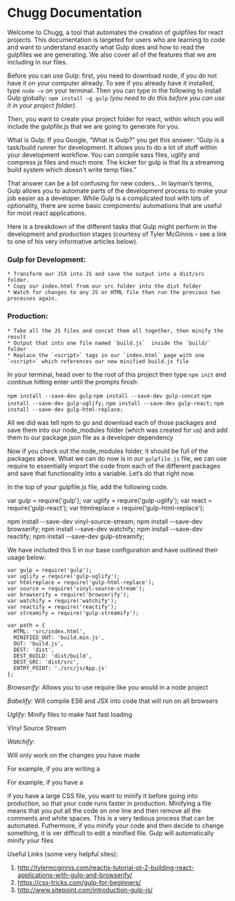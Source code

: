 # Chugg Documentation

Welcome to Chugg, a tool that automates the creation of gulpfiles for react projects. This documentation is targeted for users who are learning to code and want to understand exactly what Gulp does and how to read the gulpfiles we are generating. We also cover all of the features that we are including in our files.

Before you can use Gulp: first, you need to download node, if you do not have it on your computer already. To see if you already have it installed, type `node –v` on your terminal. Then you can type in the following to install Gulp globally: `npm install –g gulp` *(you need to do this before you can use it in your project folder)*.

Then, you want to create your project folder for react, within which you will include the gulpfile.js that we are going to generate for you.

What is Gulp: If you Google, “What is Gulp?” you get this answer: “Gulp is a task/build runner for development. It allows you to do a lot of stuff within your development workflow. You can compile sass files, uglify and compress js files and much more. The kicker for gulp is that its a streaming build system which doesn't write temp files.”

That answer can be a bit confusing for new coders... In layman’s terms, Gulp allows you to automate parts of the development process to make your job easier as a developer. While Gulp is a complicated tool with lots of optionality, there are some basic components/ automations that are useful for most react applications.

Here is a breakdown of the different tasks that Gulp might perform in the development and production stages (courtesy of Tyler McGinnis – see a link to one of his very informative articles below).

### Gulp for Development:
    * Transform our JSX into JS and save the output into a dist/src folder.
    * Copy our index.html from our src folder into the dist folder
    * Watch for changes to any JS or HTML file then run the previous two processes again.

### Production:
    * Take all the JS files and concat them all together, then minify the result
    * Output that into one file named `build.js`  inside the `build/` folder
    * Replace the `<script>` tags in our `index.html` page with one `<script>` which references our new minified build.js file
  

In your terminal, head over to the root of this project then type `npm init` and continue hitting enter until the prompts finish:

`npm install --save-dev gulp`
`npm install --save-dev gulp-concat`
`npm install --save-dev gulp-uglify;`
`npm install --save-dev gulp-react;`
`npm install --save-dev gulp-html-replace;`

All we did was tell npm to go and download each of those packages and save them into our node_modules folder (which was created for us) and add them to our package.json file as a developer dependency

Now if you check out the node_modules folder, it should be full of the packages above. What we can do now is in our `gulpfile.js` file, we can use require to essentially import the code from each of the different packages and save that functionality into a variable. Let’s do that right now.

In the top of your gulpfile.js file, add the following code.

var gulp = require('gulp');
var uglify = require('gulp-uglify');
var react = require('gulp-react');
var htmlreplace = require('gulp-html-replace');

npm install --save-dev vinyl-source-stream;
npm install --save-dev browserify;
npm install --save-dev watchify;
npm install --save-dev reactify;
npm install --save-dev gulp-streamify;

We have included this 5 in our base configuration and have outlined their usage below:

    var gulp = require('gulp');
    var uglify = require('gulp-uglify');
    var htmlreplace = require('gulp-html-replace');
    var source = require('vinyl-source-stream');
    var browserify = require('browserify');
    var watchify = require('watchify');
    var reactify = require('reactify');
    var streamify = require('gulp-streamify');

    var path = {
      HTML: 'src/index.html',
      MINIFIED_OUT: 'build.min.js',
      OUT: 'build.js',
      DEST: 'dist',
      DEST_BUILD: 'dist/build',
      DEST_SRC: 'dist/src',
      ENTRY_POINT: './src/js/App.js'
    };

_Browserify_:
Allows you to use require like you would in a node project

_Babelify_: Will compile ES6 and JSX into code that will run on all browsers

_Uglify_: Minify files to make fast fast loading 

Vinyl Source Stream

_Watchify_: 

Will only work on the changes you have made


For example, if you are writing a

For example, if you have a



if you have a large CSS file, you want to minify it before going into production, so that your code runs faster in production. Minifying a file means that you put all the code on one line and then remove all the comments and white spaces. This is a very tedious process that can be automated. Futhermore, if you minify your code and then decide to change something, it is ver difficult to edit a minified file. Gulp will automatically minify your files  

Useful Links (some very helpful sites):

1.	http://tylermcginnis.com/reactjs-tutorial-pt-2-building-react-applications-with-gulp-and-browserify/
2.	https://css-tricks.com/gulp-for-beginners/
3.	http://www.sitepoint.com/introduction-gulp-js/

